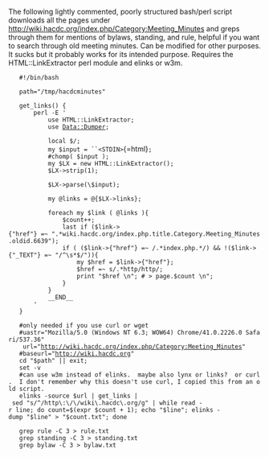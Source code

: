 The following lightly commented, poorly structured bash/perl script
downloads all the pages under
<http://wiki.hacdc.org/index.php/Category:Meeting_Minutes> and greps
through them for mentions of bylaws, standing, and rule, helpful if you
want to search through old meeting minutes. Can be modified for other
purposes. It sucks but it probably works for its intended purpose.
Requires the HTML::LinkExtractor perl module and elinks or w3m.

`   #!/bin/bash`

`   path="/tmp/hacdcminutes"`

`   get_links() {`\
`       perl -E ' `\
`           use HTML::LinkExtractor;`\
`           use `[`Data::Dumper`](Data::Dumper)`;`

`           local $/;`\
`           my $input = ``<STDIN>`{=html}`;`\
`           #chomp( $input );`\
`           my $LX = new HTML::LinkExtractor();`\
`           $LX->strip(1);`

`           $LX->parse(\$input);`

`           my @links = @{$LX->links}; `

`           foreach my $link ( @links ){`\
`               $count++;`\
`               last if ($link->{"href"} =~ ".*wiki.hacdc.org/index.php.title.Category.Meeting_Minutes.oldid.6639");`\
`               if ( ($link->{"href"} =~ /.*index.php.*/) && !($link->{"_TEXT"} =~ "/^\s*$/")){`\
`                   my $href = $link->{"href"};`\
`                   $href =~ s/.*http/http/; `\
`                   print "$href \n"; # > page.$count \n";`\
`               }`\
`           }`\
`           __END__`\
`       '`\
`   }`

`   #only needed if you use curl or wget`\
`   #uastr="Mozilla/5.0 (Windows NT 6.3; WOW64) Chrome/41.0.2226.0 Safari/537.36"`\
`    url="`[`http://wiki.hacdc.org/index.php/Category:Meeting_Minutes`](http://wiki.hacdc.org/index.php/Category:Meeting_Minutes)`"`\
`   #baseurl="`[`http://wiki.hacdc.org`](http://wiki.hacdc.org)`"`\
`   cd "$path" || exit;`\
`   set -v`\
`   #can use w3m instead of elinks.  maybe also lynx or links?  or curl.  I don't remember why this doesn't use curl, I copied this from an old script.`\
`   elinks -source $url | get_links | sed "s/^/http\:\/\/wiki\.hacdc\.org/g" | while read -r line; do count=$(expr $count + 1); echo "$line"; elinks -dump "$line" > "$count.txt"; done`

`   grep rule -C 3 > rule.txt`\
`   grep standing -C 3 > standing.txt`\
`   grep bylaw -C 3 > bylaw.txt`
